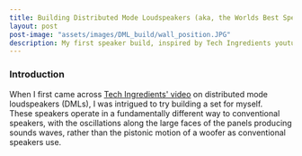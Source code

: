 ```yaml
---
title: Building Distributed Mode Loudspeakers (aka, the Worlds Best Speakers)
layout: post
post-image: "assets/images/DML_build/wall_position.JPG"
description: My first speaker build, inspired by Tech Ingredients youtube channel. They are an interesting different approach to speaker design from conventional woofer based designs, and I recommend this project as a cheap entrypoint to DIY audio.
---
```



### Introduction

When I first came across [Tech Ingredients' video](https://www.youtube.com/watch?v=CKIye4RZ-5k&ab_channel=TechIngredients) on distributed mode loudspeakers (DMLs), I was intrigued to try building a set for myself. \
These speakers operate in a fundamentally different way to conventional speakers, with the oscillations along the large faces of the panels producing sounds waves, rather than the pistonic motion of a woofer as conventional speakers use.

